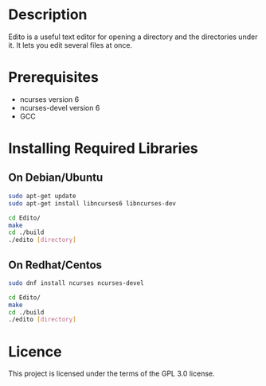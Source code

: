 # Description

Edito is a useful text editor for opening a directory and the directories under it. It lets you edit several files at once. 

# Prerequisites

- ncurses version 6
- ncurses-devel version 6
- GCC

# Installing Required Libraries

## On Debian/Ubuntu

```sh
sudo apt-get update
sudo apt-get install libncurses6 libncurses-dev

cd Edito/
make
cd ./build
./edito [directory]
```

## On Redhat/Centos

```sh
sudo dnf install ncurses ncurses-devel

cd Edito/
make
cd ./build
./edito [directory]
```

# Licence

This project is licensed under the terms of the GPL 3.0 license.
